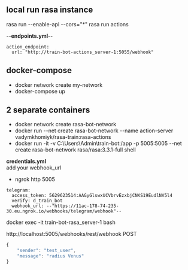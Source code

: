 
## local run rasa instance
rasa run --enable-api --cors="*"
rasa run actions


--**endpoints.yml**--
```
action_endpoint:
  url: "http://train-bot-actions_server-1:5055/webhook"
```
## docker-compose
- docker network create my-network
- docker-compose up
## 2 separate containers

- docker network create rasa-bot-network
- docker run  --net create rasa-bot-network --name action-server vadymkhomiyk/rasa-train:rasa-actions 
- docker run -it -v C:\Users\Admin\train-bot:/app -p 5005:5005 --net create rasa-bot-network rasa/rasa:3.3.1-full shell


**credentials.yml**\
add your webhook_url
- ngrok http 5005
```
telegram:
  access_token: 5629623514:AAGyGlswxUCVbrvEzxbjCNKS19EudlNV5l4
  verify: d_train_bot
  webhook_url: --"https://11ac-178-74-235-30.eu.ngrok.io/webhooks/telegram/webhook"--
```

docker exec  -it train-bot-rasa_server-1 bash

http://localhost:5005/webhooks/rest/webhook
POST 
```js
{
	"sender": "test_user",
	"message": "radius Venus"
}